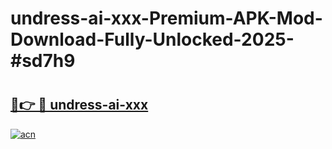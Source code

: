 # undress-ai-xxx-Premium-APK-Mod-Download-Fully-Unlocked-2025-#sd7h9

# <h2><a href="https://bedroomkl.my?title=undress-ai-xxx&ref=1AP">🔗👉 🔴 undress-ai-xxx</a></h2>

[![acn](https://github.com/user-attachments/assets/0f9c940e-d8b0-45ae-aac7-cd30a18b3e1c)](https://bedroomkl.my?title=undress-ai-xxx&ref=1AP)

